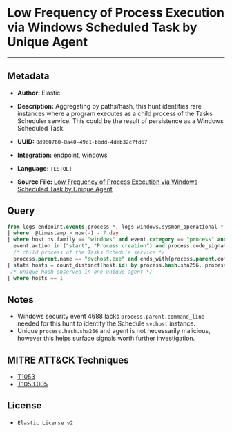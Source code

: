 # Low Frequency of Process Execution via Windows Scheduled Task by Unique Agent

---

## Metadata

- **Author:** Elastic
- **Description:** Aggregating by paths/hash, this hunt identifies rare instances where a program executes as a child process of the Tasks Scheduler service. This could be the result of persistence as a Windows Scheduled Task.

- **UUID:** `0d960760-8a40-49c1-bbdd-4deb32c7fd67`
- **Integration:** [endpoint](https://docs.elastic.co/integrations/endpoint), [windows](https://docs.elastic.co/integrations/windows)
- **Language:** `[ES|QL]`
- **Source File:** [Low Frequency of Process Execution via Windows Scheduled Task by Unique Agent](../queries/execution_via_windows_scheduled_task_with_low_occurrence_frequency.toml)

## Query

```sql
from logs-endpoint.events.process-*, logs-windows.sysmon_operational-*
| where  @timestamp > now(-) - 7 day
| where host.os.family == "windows" and event.category == "process" and
  event.action in ("start", "Process creation") and process.code_signature.trusted != true and
  /* child process of the Tasks Schedule service */
  process.parent.name == "svchost.exe" and ends_with(process.parent.command_line, "Schedule")
| stats hosts = count_distinct(host.id) by process.hash.sha256, process.name
 /* unique hash observed in one unique agent */
| where hosts == 1
```

## Notes

- Windows security event 4688 lacks `process.parent.command_line` needed for this hunt to identify the Schedule `svchost` instance.
- Unique `process.hash.sha256` and agent is not necessarily malicious, however this helps surface signals worth further investigation.

## MITRE ATT&CK Techniques

- [T1053](https://attack.mitre.org/techniques/T1053)
- [T1053.005](https://attack.mitre.org/techniques/T1053/005)

## License

- `Elastic License v2`
